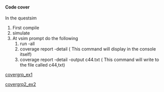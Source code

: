 #### Code cover

In the questsim

1. First compile
2. simulate
3. At vsim prompt do the following
    1. run -all
    2. coverage report -detail ( This command will display in the console itself)
    3. coverage report -detail -output c44.txt ( This command will write to the file called c44,txt)



[covergrp_ex1](https://edaplayground.com/x/KsBy)

[covergrp2_ex2](https://edaplayground.com/x/Ps9h)
